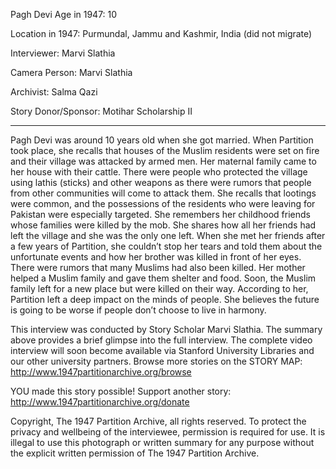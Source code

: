 Pagh Devi
Age in 1947: 10

Location in 1947: Purmundal, Jammu and Kashmir, India (did not migrate)

Interviewer: Marvi Slathia

Camera Person: Marvi Slathia

Archivist: Salma Qazi

Story Donor/Sponsor: Motihar Scholarship II

-------------------------------------------


Pagh Devi was around 10 years old when she got married. When Partition took place, she recalls that houses of the Muslim residents were set on fire and their village was attacked by armed men. Her maternal family came to her house with their cattle. There were people who protected the village using lathis (sticks) and other weapons as there were rumors that people from other communities will come to attack them. She recalls that lootings were common, and the possessions of the residents who were leaving for Pakistan were especially targeted. She remembers her childhood friends whose families were killed by the mob. She shares how all her friends had left the village and she was the only one left. When she met her friends after a few years of Partition, she couldn’t stop her tears and told them about the unfortunate events and how her brother was killed in front of her eyes. There were rumors that many Muslims had also been killed. Her mother helped a Muslim family and gave them shelter and food. Soon, the Muslim family left for a new place but were killed on their way. According to her, Partition left a deep impact on the minds of people. She believes the future is going to be worse if people don’t choose to live in harmony.


This interview was conducted by Story Scholar Marvi Slathia. The summary above provides a brief glimpse into the full interview. The complete video interview will soon become available via Stanford University Libraries and our other university partners. Browse more stories on the STORY MAP: http://www.1947partitionarchive.org/browse

YOU made this story possible! Support another story: http://www.1947partitionarchive.org/donate

Copyright, The 1947 Partition Archive, all rights reserved. To protect the privacy and wellbeing of the interviewee, permission is required for use. It is illegal to use this photograph or written summary for any purpose without the explicit written permission of The 1947 Partition Archive.
